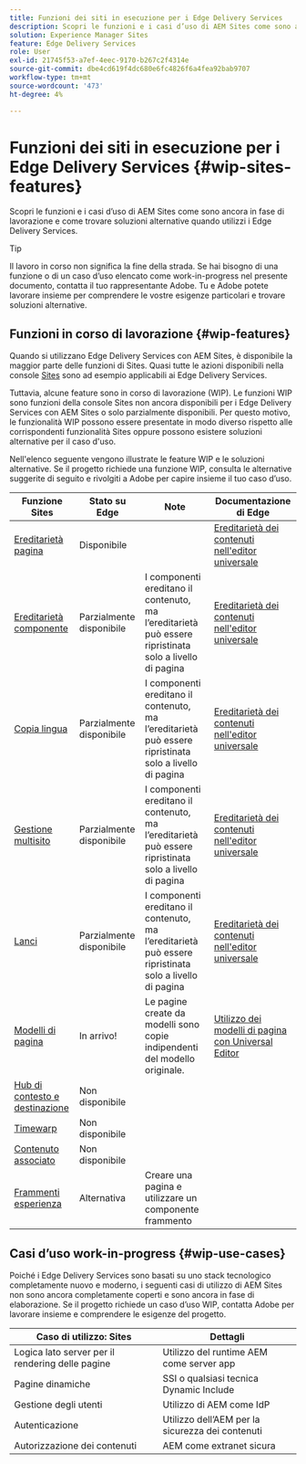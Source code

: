 ```yaml
---
title: Funzioni dei siti in esecuzione per i Edge Delivery Services
description: Scopri le funzioni e i casi d’uso di AEM Sites come sono ancora in fase di lavorazione e come trovare soluzioni alternative quando utilizzi i Edge Delivery Services.
solution: Experience Manager Sites
feature: Edge Delivery Services
role: User
exl-id: 21745f53-a7ef-4eec-9170-b267c2f4314e
source-git-commit: dbe4cd619f4dc680e6fc4826f6a4fea92bab9707
workflow-type: tm+mt
source-wordcount: '473'
ht-degree: 4%

---
```


# Funzioni dei siti in esecuzione per i Edge Delivery Services {#wip-sites-features}

Scopri le funzioni e i casi d’uso di AEM Sites come sono ancora in fase di lavorazione e come trovare soluzioni alternative quando utilizzi i Edge Delivery Services.

>[!TIP]
>
>Il lavoro in corso non significa la fine della strada. Se hai bisogno di una funzione o di un caso d’uso elencato come work-in-progress nel presente documento, contatta il tuo rappresentante Adobe. Tu e Adobe potete lavorare insieme per comprendere le vostre esigenze particolari e trovare soluzioni alternative.

## Funzioni in corso di lavorazione {#wip-features}

Quando si utilizzano Edge Delivery Services con AEM Sites, è disponibile la maggior parte delle funzioni di Sites. Quasi tutte le azioni disponibili nella console [Sites](/help/sites-cloud/authoring/sites-console/introduction.md) sono ad esempio applicabili ai Edge Delivery Services.

Tuttavia, alcune feature sono in corso di lavorazione (WIP). Le funzioni WIP sono funzioni della console Sites non ancora disponibili per i Edge Delivery Services con AEM Sites o solo parzialmente disponibili. Per questo motivo, le funzionalità WIP possono essere presentate in modo diverso rispetto alle corrispondenti funzionalità Sites oppure possono esistere soluzioni alternative per il caso d&#39;uso.

Nell&#39;elenco seguente vengono illustrate le feature WIP e le soluzioni alternative. Se il progetto richiede una funzione WIP, consulta le alternative suggerite di seguito e rivolgiti a Adobe per capire insieme il tuo caso d’uso.

| Funzione Sites | Stato su Edge | Note | Documentazione di Edge |
|---|---|---|---|
| [Ereditarietà pagina](/help/sites-cloud/administering/msm-and-translation.md) | Disponibile |  | [Ereditarietà dei contenuti nell&#39;editor universale](/help/sites-cloud/authoring/universal-editor/inheritance.md) |
| [Ereditarietà componente](/help/sites-cloud/administering/msm-and-translation.md) | Parzialmente disponibile | I componenti ereditano il contenuto, ma l’ereditarietà può essere ripristinata solo a livello di pagina | [Ereditarietà dei contenuti nell&#39;editor universale](/help/sites-cloud/authoring/universal-editor/inheritance.md) |
| [Copia lingua](/help/sites-cloud/administering/translation/overview.md) | Parzialmente disponibile | I componenti ereditano il contenuto, ma l’ereditarietà può essere ripristinata solo a livello di pagina | [Ereditarietà dei contenuti nell&#39;editor universale](/help/sites-cloud/authoring/universal-editor/inheritance.md) |
| [Gestione multisito](/help/sites-cloud/administering/msm/overview.md) | Parzialmente disponibile | I componenti ereditano il contenuto, ma l’ereditarietà può essere ripristinata solo a livello di pagina | [Ereditarietà dei contenuti nell&#39;editor universale](/help/sites-cloud/authoring/universal-editor/inheritance.md) |
| [Lanci](/help/sites-cloud/authoring/launches/overview.md) | Parzialmente disponibile | I componenti ereditano il contenuto, ma l’ereditarietà può essere ripristinata solo a livello di pagina | [Ereditarietà dei contenuti nell&#39;editor universale](/help/sites-cloud/authoring/universal-editor/inheritance.md) |
| [Modelli di pagina](/help/sites-cloud/authoring/page-editor/templates.md) | In arrivo! | Le pagine create da modelli sono copie indipendenti del modello originale. | [Utilizzo dei modelli di pagina con Universal Editor](/help/sites-cloud/authoring/universal-editor/templates.md) |
| [Hub di contesto e destinazione](/help/sites-cloud/authoring/personalization/overview.md) | Non disponibile |  |  |
| [Timewarp](/help/sites-cloud/authoring/launches/preview.md) | Non disponibile |  |  |
| [Contenuto associato](/help/sites-cloud/authoring/page-editor/editor-side-panel.md#associated-content-browser) | Non disponibile |  |  |
| [Frammenti esperienza](/help/sites-cloud/authoring/fragments/experience-fragments.md) | Alternativa | Creare una pagina e utilizzare un componente frammento |  |

## Casi d’uso work-in-progress {#wip-use-cases}

Poiché i Edge Delivery Services sono basati su uno stack tecnologico completamente nuovo e moderno, i seguenti casi di utilizzo di AEM Sites non sono ancora completamente coperti e sono ancora in fase di elaborazione. Se il progetto richiede un caso d’uso WIP, contatta Adobe per lavorare insieme e comprendere le esigenze del progetto.

| Caso di utilizzo: Sites | Dettagli |
|---|---|
| Logica lato server per il rendering delle pagine | Utilizzo del runtime AEM come server app |
| Pagine dinamiche | SSI o qualsiasi tecnica Dynamic Include |
| Gestione degli utenti | Utilizzo di AEM come IdP |
| Autenticazione | Utilizzo dell’AEM per la sicurezza dei contenuti |
| Autorizzazione dei contenuti | AEM come extranet sicura |
